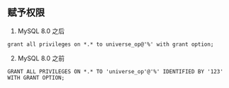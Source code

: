 ## 赋予权限

1. MySQL 8.0 之后

```
grant all privileges on *.* to universe_op@'%' with grant option;

```

2. MySQL 8.0 之前

```
GRANT ALL PRIVILEGES ON *.* TO 'universe_op'@'%' IDENTIFIED BY '123'  WITH GRANT OPTION;

```
